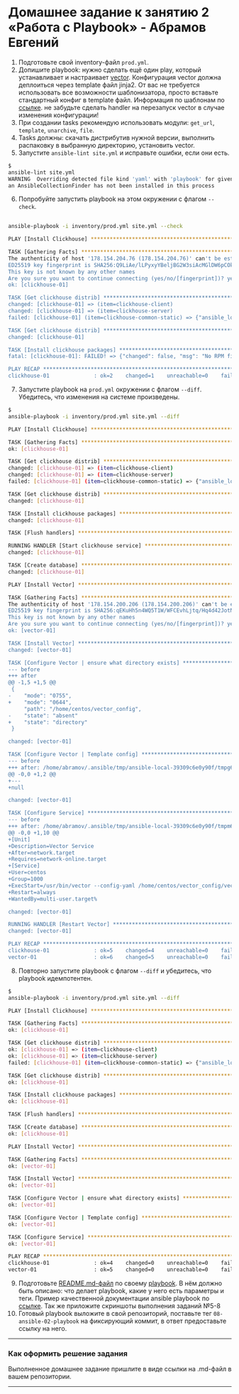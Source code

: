# Домашнее задание к занятию 2 «Работа с Playbook» - Абрамов Евгений

1. Подготовьте свой inventory-файл `prod.yml`.
2. Допишите playbook: нужно сделать ещё один play, который устанавливает и настраивает [vector](https://vector.dev). Конфигурация vector должна деплоиться через template файл jinja2. От вас не требуется использовать все возможности шаблонизатора, просто вставьте стандартный конфиг в template файл. Информация по шаблонам по [ссылке](https://www.dmosk.ru/instruktions.php?object=ansible-nginx-install). не забудьте сделать handler на перезапуск vector в случае изменения конфигурации!
3. При создании tasks рекомендую использовать модули: `get_url`, `template`, `unarchive`, `file`.
4. Tasks должны: скачать дистрибутив нужной версии, выполнить распаковку в выбранную директорию, установить vector.
5. Запустите `ansible-lint site.yml` и исправьте ошибки, если они есть.

```bash
$ 
ansible-lint site.yml
WARNING  Overriding detected file kind 'yaml' with 'playbook' for given positional argument: site.yml
an AnsibleCollectionFinder has not been installed in this process
```

6. Попробуйте запустить playbook на этом окружении с флагом `--check`.

```bash
 
ansible-playbook -i inventory/prod.yml site.yml --check

PLAY [Install Clickhouse] *******************************************************************************

TASK [Gathering Facts] **********************************************************************************
The authenticity of host '178.154.204.76 (178.154.204.76)' can't be established.
ED25519 key fingerprint is SHA256:Q9LiAe/lLPyxyYBeljBG2W3siAcMGlDW6pCOkewVM9U.
This key is not known by any other names
Are you sure you want to continue connecting (yes/no/[fingerprint])? yes
ok: [clickhouse-01]

TASK [Get clickhouse distrib] ***************************************************************************
changed: [clickhouse-01] => (item=clickhouse-client)
changed: [clickhouse-01] => (item=clickhouse-server)
failed: [clickhouse-01] (item=clickhouse-common-static) => {"ansible_loop_var": "item", "changed": false, "dest": "./clickhouse-common-static-22.3.3.44.rpm", "elapsed": 0, "item": "clickhouse-common-static", "msg": "Request failed", "response": "HTTP Error 404: Not Found", "status_code": 404, "url": "https://packages.clickhouse.com/rpm/stable/clickhouse-common-static-22.3.3.44.noarch.rpm"}

TASK [Get clickhouse distrib] ***************************************************************************
changed: [clickhouse-01]

TASK [Install clickhouse packages] **********************************************************************
fatal: [clickhouse-01]: FAILED! => {"changed": false, "msg": "No RPM file matching 'clickhouse-common-static-22.3.3.44.rpm' found on system", "rc": 127, "results": ["No RPM file matching 'clickhouse-common-static-22.3.3.44.rpm' found on system"]}

PLAY RECAP **********************************************************************************************
clickhouse-01              : ok=2    changed=1    unreachable=0    failed=1    skipped=0    rescued=1    ignored=0
```

7. Запустите playbook на `prod.yml` окружении с флагом `--diff`. Убедитесь, что изменения на системе произведены.

```bash
$ 
ansible-playbook -i inventory/prod.yml site.yml --diff

PLAY [Install Clickhouse] *******************************************************************************

TASK [Gathering Facts] **********************************************************************************
ok: [clickhouse-01]

TASK [Get clickhouse distrib] ***************************************************************************
changed: [clickhouse-01] => (item=clickhouse-client)
changed: [clickhouse-01] => (item=clickhouse-server)
failed: [clickhouse-01] (item=clickhouse-common-static) => {"ansible_loop_var": "item", "changed": false, "dest": "./clickhouse-common-static-22.3.3.44.rpm", "elapsed": 0, "item": "clickhouse-common-static", "msg": "Request failed", "response": "HTTP Error 404: Not Found", "status_code": 404, "url": "https://packages.clickhouse.com/rpm/stable/clickhouse-common-static-22.3.3.44.noarch.rpm"}

TASK [Get clickhouse distrib] ***************************************************************************
changed: [clickhouse-01]

TASK [Install clickhouse packages] **********************************************************************
changed: [clickhouse-01]

TASK [Flush handlers] ***********************************************************************************

RUNNING HANDLER [Start clickhouse service] **************************************************************
changed: [clickhouse-01]

TASK [Create database] **********************************************************************************
changed: [clickhouse-01]

PLAY [Install Vector] ***********************************************************************************

TASK [Gathering Facts] **********************************************************************************
The authenticity of host '178.154.200.206 (178.154.200.206)' can't be established.
ED25519 key fingerprint is SHA256:qEKuHh5n4WQ5T1W/WFCEvhLjtq/Hq4d42JotNnkbWUM.
This key is not known by any other names
Are you sure you want to continue connecting (yes/no/[fingerprint])? yes
ok: [vector-01]

TASK [Install Vector] ***********************************************************************************
changed: [vector-01]

TASK [Configure Vector | ensure what directory exists] **************************************************
--- before
+++ after
@@ -1,5 +1,5 @@
 {
-    "mode": "0755",
+    "mode": "0644",
     "path": "/home/centos/vector_config",
-    "state": "absent"
+    "state": "directory"
 }

changed: [vector-01]

TASK [Configure Vector | Template config] ***************************************************************
--- before
+++ after: /home/abramov/.ansible/tmp/ansible-local-39309c6e0y90f/tmpg68wa2un/vector.yml.j2
@@ -0,0 +1,2 @@
+---
+null

changed: [vector-01]

TASK [Configure Service] ********************************************************************************
--- before
+++ after: /home/abramov/.ansible/tmp/ansible-local-39309c6e0y90f/tmpm6ymo2mh/vector.service.j2
@@ -0,0 +1,10 @@
+[Unit]
+Description=Vector Service
+After=network.target
+Requires=network-online.target
+[Service]
+User=centos
+Group=1000
+ExecStart=/usr/bin/vector --config-yaml /home/centos/vector_config/vector.yml --watch-config true
+Restart=always
+WantedBy=multi-user.target%

changed: [vector-01]

RUNNING HANDLER [Restart Vector] ************************************************************************
changed: [vector-01]

PLAY RECAP **********************************************************************************************
clickhouse-01              : ok=5    changed=4    unreachable=0    failed=0    skipped=0    rescued=1    ignored=0   
vector-01                  : ok=6    changed=5    unreachable=0    failed=0    skipped=0    rescued=0    ignored=0  
```

8. Повторно запустите playbook с флагом `--diff` и убедитесь, что playbook идемпотентен.

```bash
$ 
ansible-playbook -i inventory/prod.yml site.yml --diff

PLAY [Install Clickhouse] *******************************************************************************

TASK [Gathering Facts] **********************************************************************************
ok: [clickhouse-01]

TASK [Get clickhouse distrib] ***************************************************************************
ok: [clickhouse-01] => (item=clickhouse-client)
ok: [clickhouse-01] => (item=clickhouse-server)
failed: [clickhouse-01] (item=clickhouse-common-static) => {"ansible_loop_var": "item", "changed": false, "dest": "./clickhouse-common-static-22.3.3.44.rpm", "elapsed": 0, "gid": 1000, "group": "centos", "item": "clickhouse-common-static", "mode": "0664", "msg": "Request failed", "owner": "centos", "response": "HTTP Error 404: Not Found", "secontext": "unconfined_u:object_r:user_home_t:s0", "size": 246310036, "state": "file", "status_code": 404, "uid": 1000, "url": "https://packages.clickhouse.com/rpm/stable/clickhouse-common-static-22.3.3.44.noarch.rpm"}

TASK [Get clickhouse distrib] ***************************************************************************
ok: [clickhouse-01]

TASK [Install clickhouse packages] **********************************************************************
ok: [clickhouse-01]

TASK [Flush handlers] ***********************************************************************************

TASK [Create database] **********************************************************************************
ok: [clickhouse-01]

PLAY [Install Vector] ***********************************************************************************

TASK [Gathering Facts] **********************************************************************************
ok: [vector-01]

TASK [Install Vector] ***********************************************************************************
ok: [vector-01]

TASK [Configure Vector | ensure what directory exists] **************************************************
ok: [vector-01]

TASK [Configure Vector | Template config] ***************************************************************
ok: [vector-01]

TASK [Configure Service] ********************************************************************************
ok: [vector-01]

PLAY RECAP **********************************************************************************************
clickhouse-01              : ok=4    changed=0    unreachable=0    failed=0    skipped=0    rescued=1    ignored=0   
vector-01                  : ok=5    changed=0    unreachable=0    failed=0    skipped=0    rescued=0    ignored=0 
```

9. Подготовьте [README.md-файл]() по своему [playbook](). В нём должно быть описано: что делает playbook, какие у него есть параметры и теги. Пример качественной документации ansible playbook по [ссылке](https://github.com/opensearch-project/ansible-playbook). Так же приложите скриншоты выполнения заданий №5-8
10. Готовый playbook выложите в свой репозиторий, поставьте тег `08-ansible-02-playbook` на фиксирующий коммит, в ответ предоставьте ссылку на него.

---

### Как оформить решение задания

Выполненное домашнее задание пришлите в виде ссылки на .md-файл в вашем репозитории.

---
